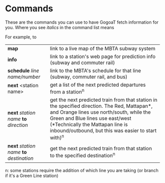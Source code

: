 # Commands

These are the commands you can use to have GogoaT fetch information for you. Where you see *italics* in the command list means 

For example, to 

|  |  |
|-|--|
| **map** | link to a live map of the MBTA subway system |
| **info** <station name> | link to a station's web page for prediction info (subway and commuter rail)|
| **schedule** *line name/number* | link to the MBTA's schedule for that line  (subway, commuter rail, and bus) |
|**next** \<station name\> | get a list of the next predicted departures from a station<sup>n</sup>|
|**next** *station name* **to** *direction* | get the next predicted train from that station in the specified direction. The Red, Mattapan*, and Orange lines use north/south, while the Green and Blue lines use east/west (*Technically the Mattapan line is inbound/outbound, but this was easier to start with)<sup>n</sup>|
|**next** *station name* **to** *destination* | get the next predicted train from that station to the specified destination<sup>n</sup>|

n: some stations require the addition of which line you are taking (or branch if it's a Green Line station)